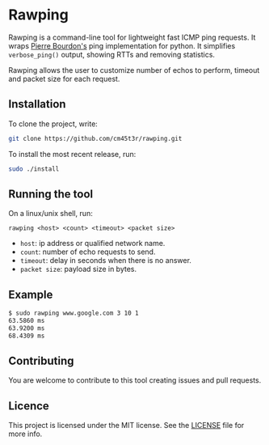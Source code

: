 # Rawping

Rawping is a command-line tool for lightweight fast ICMP ping requests. It wraps [Pierre Bourdon's](https://pypi.python.org/pypi/ping) ping implementation for python. It simplifies `verbose_ping()` output, showing RTTs and removing statistics.

Rawping allows the user to customize number of echos to perform, timeout and packet size for each request.

## Installation

To clone the project, write:

```bash
git clone https://github.com/cm45t3r/rawping.git
```

To install the most recent release, run:

```bash
sudo ./install
```

## Running the tool

On a linux/unix shell, run:

```
rawping <host> <count> <timeout> <packet size>
```

- `host`: ip address or qualified network name.
- `count`: number of echo requests to send.
- `timeout`: delay in seconds when there is no answer.
- `packet size`: payload size in bytes.

## Example

```bash
$ sudo rawping www.google.com 3 10 1
63.5860 ms
63.9200 ms
68.4309 ms
```

## Contributing

You are welcome to contribute to this tool creating issues and pull requests.

## Licence

This project is licensed under the MIT license. See the [LICENSE](https://github.com/cm45t3r/rawping/blob/master/LICENCE) file for more info.